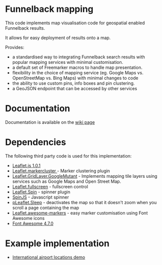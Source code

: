 # Funnelback mapping

This code implements map visualisation code for geospatial enabled Funnelback results.

It allows for easy deployment of results onto a map.

Provides: 

* a standardised way to integrating Funnelback search results with popular mapping services with minimal customisation.
* a default set of Freemarker macros to handle map presentation.
* flexibility in the choice of mapping service (eg. Google Maps vs. OpenStreetMap vs. Bing Maps) with minimal changes to code
* the ability to use custom pins, info boxes and pin clustering.
* a GeoJSON endpoint that can be accessed by other services

# Documentation

Documentation is available on the [wiki page](https://github.com/funnelback/funnelback-mapping/wiki/Documentation)

# Dependencies

The following third party code is used for this implementation:

* [Leaflet.js 1.0.1](http://leafletjs.com/download.html)
* [Leaflet.markercluster ](https://github.com/Leaflet/Leaflet.markercluster) - Marker clustering plugin
* [Leaflet.GridLayer.GoogleMutant](https://gitlab.com/IvanSanchez/Leaflet.GridLayer.GoogleMutant) - Implements mapping tile layers using services such as Google Maps and Open Street Map.
* [Leaflet.fullscreen](https://github.com/Leaflet/Leaflet.fullscreen)  - fullscreen control
* [Leaflet.Spin](https://github.com/makinacorpus/Leaflet.Spin) - spinner plugin
* [SpinJS](http://fgnass.github.io/spin.js/) - Javascript spinner
* [pLeaflet.Sleep](https://github.com/CliffCloud/Leaflet.Sleep) - deactivates the map so that it doesn't zoom when you scroll a page containing the map
* [Leaflet.awesome-markers](https://github.com/lvoogdt/Leaflet.awesome-markers) - easy marker customisation using Font Awesome icons
* [Font Awesome 4.7.0](https://fontawesome.com/v4.7.0/)

# Example implementation

* [International airport locations demo](http://showcase.funnelback.com/s/search.html?collection=showcase-mapping)
